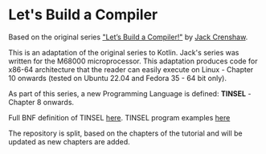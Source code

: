 # Let's Build a Compiler

Based on the original series ["Let’s Build a Compiler!"](https://compilers.iecc.com/crenshaw) by [Jack Crenshaw](https://jackcrenshaw.com/).

This is an adaptation of the original series to Kotlin. Jack's series was written for the M68000 microprocessor. 
This adaptation produces code for x86-64 architecture that the reader can easily execute on Linux - Chapter 10 onwards (tested on Ubuntu 22.04 and Fedora 35 - 64 bit only).

As part of this series, a new Programming Language is defined: **TINSEL** - Chapter 8 onwards.

Full BNF definition of TINSEL [here](TINSEL_BNF.md). TINSEL program examples [here](examples_tinsel)

The repository is split, based on the chapters of the tutorial and will be updated as new chapters are added.

